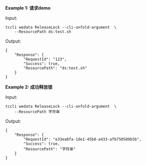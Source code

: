 **Example 1: 请求demo**



Input: 

```
tccli wedata ReleaseLock --cli-unfold-argument  \
    --ResourcePath ds:test.sh
```

Output: 
```
{
    "Response": {
        "RequestId": "123",
        "Success": true,
        "ResourcePath": "ds:test.sh"
    }
}
```

**Example 2: 成功释放锁**



Input: 

```
tccli wedata ReleaseLock --cli-unfold-argument  \
    --ResourcePath 字符串
```

Output: 
```
{
    "Response": {
        "RequestId": "e33ea8fa-1de1-45b8-a433-afb750589b5b",
        "Success": true,
        "ResourcePath": "字符串"
    }
}
```

